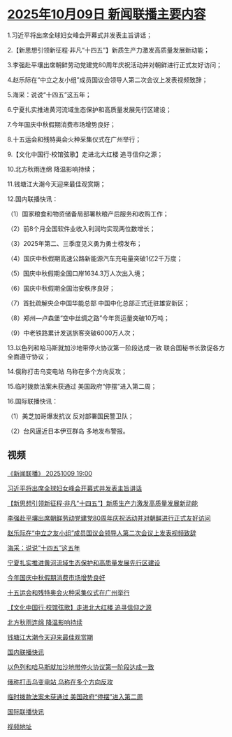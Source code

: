 # [2025年10月09日 新闻联播主要内容](https://tv.cctv.com/lm/xwlb/day/20251009.shtml)

1.习近平将出席全球妇女峰会开幕式并发表主旨讲话；

2.【新思想引领新征程·非凡“十四五”】新质生产力激发高质量发展新动能；

3.李强赴平壤出席朝鲜劳动党建党80周年庆祝活动并对朝鲜进行正式友好访问；

4.赵乐际在“中立之友小组”成员国议会领导人第二次会议上发表视频致辞；

5.海采：说说“十四五”这五年；

6.宁夏扎实推进黄河流域生态保护和高质量发展先行区建设；

7.今年国庆中秋假期消费市场增势良好；

8.十五运会和残特奥会火种采集仪式在广州举行；

9.【文化中国行·校馆弦歌】走进北大红楼 追寻信仰之源；

10.北方秋雨连绵 降温影响持续；

11.钱塘江大潮今天迎来最佳观赏期；

12.国内联播快讯：

（1）国家粮食和物资储备局部署秋粮产后服务和收购工作；

（2）前8个月全国软件业收入利润均实现两位数增长；

（3）2025年第二、三季度见义勇为勇士榜发布；

（4）国庆中秋假期高速公路新能源汽车充电量突破1亿2千万度；

（5）国庆中秋假期全国口岸1634.3万人次出入境；

（6）国庆中秋假期全国治安秩序良好；

（7）首批疏解央企中国华能总部 中国中化总部正式迁驻雄安新区；

（8）郑州—卢森堡“空中丝绸之路”今年货运量突破10万吨；

（9）中老铁路累计发送旅客突破6000万人次；

13.以色列和哈马斯就加沙地带停火协议第一阶段达成一致 联合国秘书长敦促各方全面遵守协议；

14.俄称打击乌变电站 乌称在多个方向反攻；

15.临时拨款法案未获通过 美国政府“停摆”进入第二周；

16.国际联播快讯：

（1）美芝加哥爆发抗议 反对部署国民警卫队；

（2）台风逼近日本伊豆群岛 多地发布警报。

## 视频

[《新闻联播》 20251009 19:00](https://tv.cctv.com/2025/10/09/VIDEcS8QEHwt4SqNwlICgVoc251009.shtml)

[习近平将出席全球妇女峰会开幕式并发表主旨讲话](https://tv.cctv.com/2025/10/09/VIDEIpmVfngurYi48qUC2sB4251009.shtml)

[【新思想引领新征程·非凡“十四五”】新质生产力激发高质量发展新动能](https://tv.cctv.com/2025/10/09/VIDEYJbZOqLQkNYmpT9iw4N4251009.shtml)

[李强赴平壤出席朝鲜劳动党建党80周年庆祝活动并对朝鲜进行正式友好访问](https://tv.cctv.com/2025/10/09/VIDEO80BXDdl5BazWydavqTB251009.shtml)

[赵乐际在“中立之友小组”成员国议会领导人第二次会议上发表视频致辞](https://tv.cctv.com/2025/10/09/VIDEBvfgFOMo2TVFI6zQVHWo251009.shtml)

[海采：说说“十四五”这五年](https://tv.cctv.com/2025/10/09/VIDEEgR3BdxQ2vpyEApycYte251009.shtml)

[宁夏扎实推进黄河流域生态保护和高质量发展先行区建设](https://tv.cctv.com/2025/10/09/VIDE5FInQy4wdoLQ48r5ZNrs251009.shtml)

[今年国庆中秋假期消费市场增势良好](https://tv.cctv.com/2025/10/09/VIDEewIUFx0DaTG4rE1fIeiT251009.shtml)

[十五运会和残特奥会火种采集仪式在广州举行](https://tv.cctv.com/2025/10/09/VIDEAHyFGMAW1QieGgdmlmWP251009.shtml)

[【文化中国行·校馆弦歌】走进北大红楼 追寻信仰之源](https://tv.cctv.com/2025/10/09/VIDEWvKRdB9ctV7uriIbRKm6251009.shtml)

[北方秋雨连绵 降温影响持续](https://tv.cctv.com/2025/10/09/VIDE44hHOM0f8xaNNkdslB4p251009.shtml)

[钱塘江大潮今天迎来最佳观赏期](https://tv.cctv.com/2025/10/09/VIDEDNUB8T8pK0DXo72vFZ7Z251009.shtml)

[国内联播快讯](https://tv.cctv.com/2025/10/09/VIDETkM2gvmvSmnNs1DRhYpu251009.shtml)

[以色列和哈马斯就加沙地带停火协议第一阶段达成一致](https://tv.cctv.com/2025/10/09/VIDExH1XeD8q5tMaTZwf5FAo251009.shtml)

[俄称打击乌变电站 乌称在多个方向反攻](https://tv.cctv.com/2025/10/09/VIDE2VcPPzN4BdHyRFlVpYEb251009.shtml)

[临时拨款法案未获通过 美国政府“停摆”进入第二周](https://tv.cctv.com/2025/10/09/VIDE2fzwkfUHl2YO3suxqi0p251009.shtml)

[国际联播快讯](https://tv.cctv.com/2025/10/09/VIDEmGpNar3QMc1suvwxOSHf251009.shtml)

[视频地址](https://tv.cctv.com/lm/xwlb/day/20251009.shtml) 

